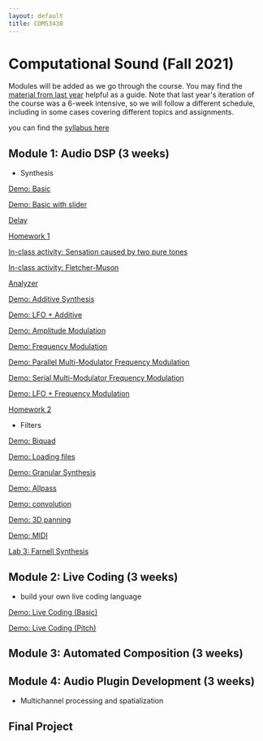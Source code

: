 ```yaml
---
layout: default
title: COMS3430
---
```

 
# Computational Sound (Fall 2021)


Modules will be added as we go through the course.
You may find the [material from last year](../fall2020) helpful as a guide.
Note that last year's iteration of the course was a 6-week intensive, so we will follow a different schedule, including in some cases covering different topics and assignments.

you can find the [syllabus here](./syllabus.pdf)

## Module 1: Audio DSP (3 weeks)

- Synthesis 

[Demo: Basic](./basic)

[Demo: Basic with slider](./basic_slider)

[Delay](./delay)

[Homework 1](./Lab1)

[In-class activity: Sensation caused by two pure tones](./beatingDemo)

[In-class activity: Fletcher-Muson](./equalLoudness)

[Analyzer](./analyzer)


[Demo: Additive Synthesis](./addititive)

[Demo: LFO + Additive](./lfoAddititve)

[Demo: Amplitude Modulation](./am)

[Demo: Frequency Modulation](./fm)

[Demo: Parallel Multi-Modulator Frequency Modulation](./parmmfm)

[Demo: Serial Multi-Modulator Frequency Modulation](./sermmfm)

[Demo: LFO + Frequency Modulation](./lfofm)

[Homework 2](./Lab2)

- Filters

[Demo: Biquad](./biquad)

[Demo: Loading files](./loadFile)

[Demo: Granular Synthesis](./granular)

[Demo: Allpass](./allpass) 

[Demo: convolution](./convolution)

[Demo: 3D panning](./3dpanning)

[Demo: MIDI](./midi)

[Lab 3: Farnell Synthesis](/Lab3.md)


## Module 2: Live Coding (3 weeks) 

- build your own live coding language

[Demo: Live Coding (Basic)](./liveCodeBasic)

[Demo: Live Coding (Pitch)](./liveCodePitch)

## Module 3: Automated Composition (3 weeks)
 
## Module 4: Audio Plugin Development (3 weeks)

- Multichannel processing and spatialization

## Final Project


